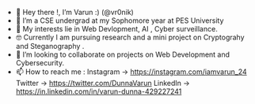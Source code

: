- 👋 Hey there !, I’m Varun :) (@vr0nik)
- 🌱 I’m a CSE undergrad at my Sophomore year at PES University
- 👀 My interests lie in Web Devlopment, AI , Cyber surveillance.
- 🤓 Currently I am pursuing research and a mini project on Cryptograhy and Steganography .
- 💞️ I’m looking to collaborate on projects on Web Development and Cybersecurity.
- 📫 How to reach me :
        Instagram ->  https://instagram.com/iamvarun_24
        Twitter   ->  https://twitter.com/DunnaVarun
        LinkedIn  ->  https://in.linkedin.com/in/varun-dunna-429227241

<!---
vr0nik/vr0nik is a ✨ special ✨ repository because its `README.md` (this file) appears on your GitHub profile.
You can click the Preview link to take a look at your changes.
--->
